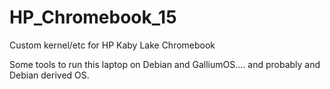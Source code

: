 # HP_Chromebook_15
Custom kernel/etc for HP Kaby Lake Chromebook

Some tools to run this laptop on Debian and GalliumOS.... and probably and Debian derived OS.  
